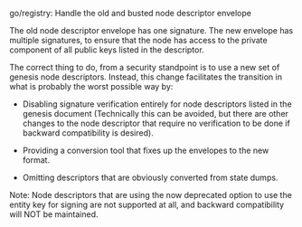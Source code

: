 go/registry: Handle the old and busted node descriptor envelope

The old node descriptor envelope has one signature.  The new envelope has
multiple signatures, to ensure that the node has access to the private
component of all public keys listed in the descriptor.

The correct thing to do, from a security standpoint is to use a new set
of genesis node descriptors.  Instead, this change facilitates the
transition in what is probably the worst possible way by:

 * Disabling signature verification entirely for node descriptors listed
   in the genesis document (Technically this can be avoided, but there
   are other changes to the node descriptor that require no verification
   to be done if backward compatibility is desired).

 * Providing a conversion tool that fixes up the envelopes to the new
   format.

 * Omitting descriptors that are obviously converted from state dumps.

Note: Node descriptors that are using the now deprecated option to use
the entity key for signing are not supported at all, and backward
compatibility will NOT be maintained.
